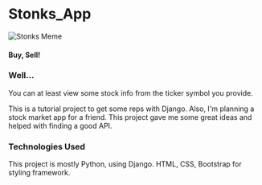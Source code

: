 # Stonks_App

![Stonks Meme](stonks.jpg)

#### Buy, Sell!

### Well...
You can at least view some stock info from the ticker symbol you provide.

This is a tutorial project to get some reps with Django. Also, I'm planning a stock market app for a friend. This project gave me some great ideas and helped with finding a good API. 

### Technologies Used
This project is mostly Python, using Django. HTML, CSS, Bootstrap for styling framework.
